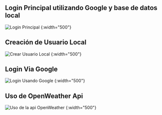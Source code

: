 ## Login Principal utilizando Google y base de datos local
![Login Principal](https://github.com/byron641/ProyectoFinalV2/blob/main/Screenshots/Login%20Proyecto%20Final%202.png) 
{:width="500"}

## Creación de Usuario Local
![Crear Usuario Local](https://github.com/byron641/ProyectoFinalV2/blob/main/Screenshots/Crear%20usuario%20Proyecto%20Final%202.png) 
{:width="500"}

## Login Via Google
![Login Usando Google](https://github.com/byron641/ProyectoFinalV2/blob/main/Screenshots/Login%20con%20Google%20Proyecto%20Final%202.png) 
{:width="500"}

## Uso de OpenWeather Api
![Uso de la api OpenWeather](https://github.com/byron641/ProyectoFinalV2/blob/main/Screenshots/Uso%20de%20Api%20OpenWeather%20Proyecto%20Final%202.png) 
{:width="500"}
